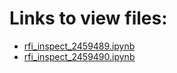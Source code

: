 # Links to view files:

* [rfi_inspect_2459489.ipynb](https://nbviewer.jupyter.org/github/HERA-Team/H5C_Notebooks/blob/main/rfi_inspect/rfi_inspect_2459489.ipynb)
* [rfi_inspect_2459490.ipynb](https://nbviewer.jupyter.org/github/HERA-Team/H5C_Notebooks/blob/main/rfi_inspect/rfi_inspect_2459490.ipynb)